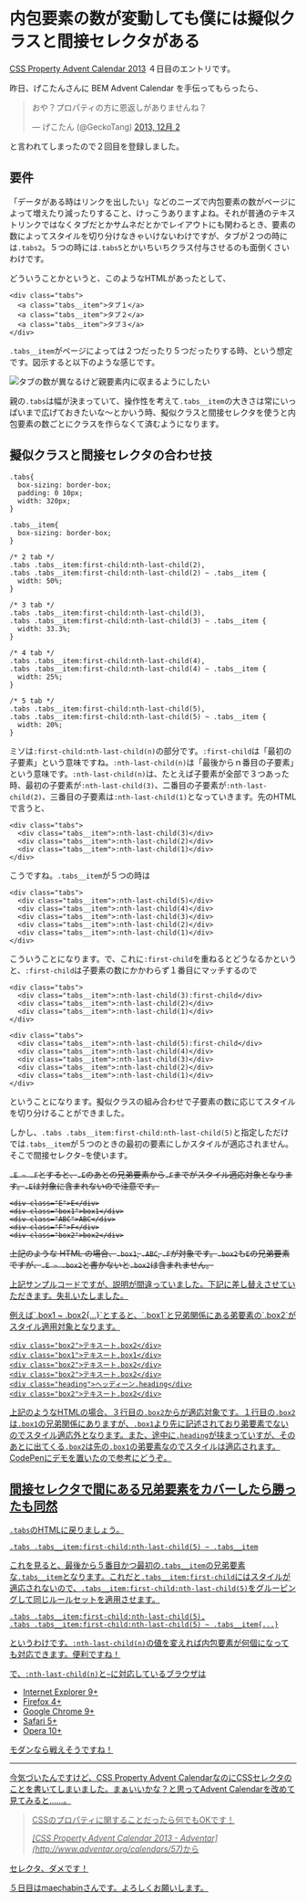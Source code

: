 # 内包要素の数が変動しても僕には擬似クラスと間接セレクタがある

[CSS Property Advent Calendar 2013](http://www.adventar.org/calendars/57) ４日目のエントリです。

昨日、げこたんさんに BEM Advent Calendar を手伝ってもらったら、

<blockquote class="twitter-tweet" lang="ja"><p>おや？プロパティの方に恩返しがありませんね？</p>&mdash; げこたん (@GeckoTang) <a href="https://twitter.com/GeckoTang/statuses/407367908268834816">2013, 12月 2</a></blockquote>
<script async src="//platform.twitter.com/widgets.js" charset="utf-8"></script>

と言われてしまったので２回目を登録しました。

## 要件

「データがある時はリンクを出したい」などのニーズで内包要素の数がページによって増えたり減ったりすること、けっこうありますよね。それが普通のテキストリンクではなくタブだとかサムネだとかでレイアウトにも関わるとき、要素の数によってスタイルを切り分けなきゃいけないわけですが、タブが２つの時には`.tabs2`。５つの時には`.tabs5`とかいちいちクラス付与させるのも面倒くさいわけです。

どういうことかというと、このようなHTMLがあったとして、

<pre><code data-language="html">&lt;div class="tabs"&gt;
  &lt;a class="tabs__item"&gt;タブ１&lt;/a&gt;
  &lt;a class="tabs__item"&gt;タブ２&lt;/a&gt;
  &lt;a class="tabs__item"&gt;タブ３&lt;/a&gt;
&lt;/div&gt;</code></pre>

`.tabs__item`がページによっては２つだったり５つだったりする時、という想定です。図示すると以下のような感じです。

![タブの数が異なるけど親要素内に収まるようにしたい](http://dskd.jp/img/flexible_children.png "タブの数が異なるけど幅はそれぞれ親要素内に収まるようにしたい")

親の`.tabs`は幅が決まっていて、操作性を考えて`.tabs__item`の大きさは常にいっぱいまで広げておきたいな〜とかいう時、擬似クラスと間接セレクタを使うと内包要素の数ごとにクラスを作らなくて済むようになります。

## 擬似クラスと間接セレクタの合わせ技

<pre><code data-language="css">.tabs{
  box-sizing: border-box;
  padding: 0 10px;
  width: 320px;
}

.tabs__item{
  box-sizing: border-box;
}

/* 2 tab */
.tabs .tabs__item:first-child:nth-last-child(2),
.tabs .tabs__item:first-child:nth-last-child(2) ~ .tabs__item {
  width: 50%;
}

/* 3 tab */
.tabs .tabs__item:first-child:nth-last-child(3),
.tabs .tabs__item:first-child:nth-last-child(3) ~ .tabs__item {
  width: 33.3%;
}

/* 4 tab */
.tabs .tabs__item:first-child:nth-last-child(4),
.tabs .tabs__item:first-child:nth-last-child(4) ~ .tabs__item {
  width: 25%;
}

/* 5 tab */
.tabs .tabs__item:first-child:nth-last-child(5),
.tabs .tabs__item:first-child:nth-last-child(5) ~ .tabs__item {
  width: 20%;
}</code></pre>

ミソは`:first-child:nth-last-child(n)`の部分です。`:first-child`は「最初の子要素」という意味ですね。`:nth-last-child(n)`は「最後からｎ番目の子要素」という意味です。`:nth-last-child(n)`は、たとえば子要素が全部で３つあった時、最初の子要素が`:nth-last-child(3)`、二番目の子要素が`:nth-last-child(2)`、三番目の子要素は`:nth-last-child(1)`となっていきます。先のHTMLで言うと、

<pre><code data-language="html">&lt;div class="tabs"&gt;
  &lt;div class="tabs__item"&gt;:nth-last-child(3)&lt;/div&gt;
  &lt;div class="tabs__item"&gt;:nth-last-child(2)&lt;/div&gt;
  &lt;div class="tabs__item"&gt;:nth-last-child(1)&lt;/div&gt;
&lt;/div&gt;</code></pre>

こうですね。`.tabs__item`が５つの時は

<pre><code data-language="html">&lt;div class="tabs"&gt;
  &lt;div class="tabs__item"&gt;:nth-last-child(5)&lt;/div&gt;
  &lt;div class="tabs__item"&gt;:nth-last-child(4)&lt;/div&gt;
  &lt;div class="tabs__item"&gt;:nth-last-child(3)&lt;/div&gt;
  &lt;div class="tabs__item"&gt;:nth-last-child(2)&lt;/div&gt;
  &lt;div class="tabs__item"&gt;:nth-last-child(1)&lt;/div&gt;
&lt;/div&gt;</code></pre>

こういうことになります。で、これに`:first-child`を重ねるとどうなるかというと、`:first-child`は子要素の数にかかわらず１番目にマッチするので

<pre><code data-language="html">&lt;div class="tabs"&gt;
  &lt;div class="tabs__item"&gt;:nth-last-child(3):first-child&lt;/div&gt;
  &lt;div class="tabs__item"&gt;:nth-last-child(2)&lt;/div&gt;
  &lt;div class="tabs__item"&gt;:nth-last-child(1)&lt;/div&gt;
&lt;/div&gt;

&lt;div class="tabs"&gt;
  &lt;div class="tabs__item"&gt;:nth-last-child(5):first-child&lt;/div&gt;
  &lt;div class="tabs__item"&gt;:nth-last-child(4)&lt;/div&gt;
  &lt;div class="tabs__item"&gt;:nth-last-child(3)&lt;/div&gt;
  &lt;div class="tabs__item"&gt;:nth-last-child(2)&lt;/div&gt;
  &lt;div class="tabs__item"&gt;:nth-last-child(1)&lt;/div&gt;
&lt;/div&gt;</code></pre>

ということになります。擬似クラスの組み合わせで子要素の数に応じてスタイルを切り分けることができました。

しかし、`.tabs .tabs__item:first-child:nth-last-child(5)`と指定しただけでは`.tabs__item`が５つのときの最初の要素にしかスタイルが適応されません。そこで間接セレクタ`~`を使います。

<del>`.E ~ .F`とすると、`.E`のあとの兄弟要素から`.F`までがスタイル適応対象となります。`.E`は対象に含まれないので注意です。</del>

<pre><code data-language="html"><del>&lt;div class="E"&gt;E&lt;/div&gt;
&lt;div class="box1"&gt;box1&lt;/div&gt;
&lt;div class="ABC"&gt;ABC&lt;/div&gt;
&lt;div class="F"&gt;F&lt;/div&gt;
&lt;div class="box2"&gt;box2&lt;/div&gt;</del></code></pre>

<del>上記のような HTML の場合、`.box1`, `.ABC`, `.F`が対象です。`.box2`も`E`の兄弟要素ですが、`.E ~ .box2`と書かないと`.box2`は含まれません。</del>

<ins datetime="2013-12-05T11:04:00+09:00">上記サンプルコードですが、説明が間違っていました。下記に差し替えさせていただきます。失礼いたしました。</ins>

<ins datetime="2013-12-05T11:04:00+09:00">
例えば`.box1 ~ .box2{...}`とすると、`.box1`と兄弟関係にある弟要素の`.box2`がスタイル適用対象となります。

<pre><code data-language="html">&lt;div class="box2"&gt;テキスート.box2&lt;/div&gt;
&lt;div class="box1"&gt;テキスート.box1&lt;/div&gt;
&lt;div class="box2"&gt;テキスート.box2&lt;/div&gt;
&lt;div class="box2"&gt;テキスート.box2&lt;/div&gt;
&lt;div class="heading"&gt;ヘッディーン.heading&lt;/div&gt;
&lt;div class="box2"&gt;テキスート.box2&lt;/div&gt;</code></pre>

上記のようなHTMLの場合、３行目の`.box2`からが適応対象です。１行目の`.box2`は`.box1`の兄弟関係にありますが、`.box1`より先に記述されており弟要素でないのでスタイル適応外となります。また、途中に`.heading`が挟まっていすが、そのあとに出てくる`.box2`は先の`.box1`の弟要素なのでスタイルは適応されます。[CodePen](http://codepen.io/anon/pen/FHbGe)にデモを置いたので参考にどうぞ。
</ins>


## 間接セレクタで間にある兄弟要素をカバーしたら勝ったも同然

`.tabs`のHTMLに戻りましょう。

<pre><code data-language="css">.tabs .tabs__item:first-child:nth-last-child(5) ~ .tabs__item</code></pre>

これを見ると、最後から５番目かつ最初の`.tabs__item`の兄弟要素な`.tabs__item`となります。これだと`.tabs__item:first-child`にはスタイルが適応されないので、`.tabs__item:first-child:nth-last-child(5)`をグルーピングして同じルールセットを適用させます。

<pre class="preformatted--wide"><code data-language="css">.tabs .tabs__item:first-child:nth-last-child(5),
.tabs .tabs__item:first-child:nth-last-child(5) ~ .tabs__item{...}</code></pre>

というわけです。`:nth-last-child(n)`の値を変えれば内包要素が何個になっても対応できます。便利ですね！

で、`:nth-last-child(n)`と`~`に対応しているブラウザは

- Internet Explorer 9+
- Firefox 4+
- Google Chrome 9+
- Safari 5+
- Opera 10+

モダンなら戦えそうですね！

---

今気づいたんですけど、CSS Property Advent CalendarなのにCSSセレクタのことを書いてしまいました。まぁいいかな？と思ってAdvent Calendarを改めて見てみると......。

> CSSのプロパティに関することだったら何でもOKです！
> <footer><cite>[CSS Property Advent Calendar 2013 - Adventar](http://www.adventar.org/calendars/57)</cite>から</footer>

セレクタ、ダメです！

５日目は[maechabin](http://www.adventar.org/users/2313)さんです。よろしくお願いします。
